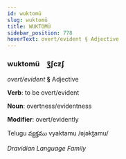 ```yaml
---
id: wuktomü
slug: wuktomü
title: WUKTOMÜ
sidebar_position: 778
hoverText: overt/evident § Adjective
---
```


### wuktomü&emsp;<span kind="abugida">ʒ̑ʃcƶʄ</span>

*overt/evident* **§** Adjective

**Verb**: to be overt/evident

**Noun**: overtness/evidentness

**Modifier**: overt/evidently

Telugu వ్యక్తము vyaktamu /ʋjəkt̪amu/

*Dravidian Language Family*